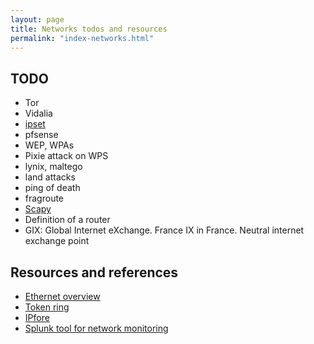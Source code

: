 ```yaml
---
layout: page
title: Networks todos and resources
permalink: "index-networks.html"
---
```


## TODO
* Tor
* Vidalia
* [ipset](https://wiki.archlinux.org/index.php/Ipset)
* pfsense
* WEP, WPAs
* Pixie attack on WPS
* lynix, maltego
* land attacks
* ping of death
* fragroute
* [Scapy](https://www.hackers-arise.com/single-post/2017/01/16/Reconnaissance-Scanning-and-DoSing-with-Scapy)
* Definition of a router
* GIX: Global Internet eXchange. France IX in France. Neutral internet exchange point


## Resources and references
* [Ethernet overview](https://searchnetworking.techtarget.com/definition/Ethernet)
* [Token ring](https://searchnetworking.techtarget.com/definition/Token-Ring)
* [IPfore](https://www.ipfire.org/features)
* [Splunk tool for network monitoring](https://www.hackers-arise.com/single-post/2016/05/27/Splunk-for-Security-Monitoring-Part-1)
